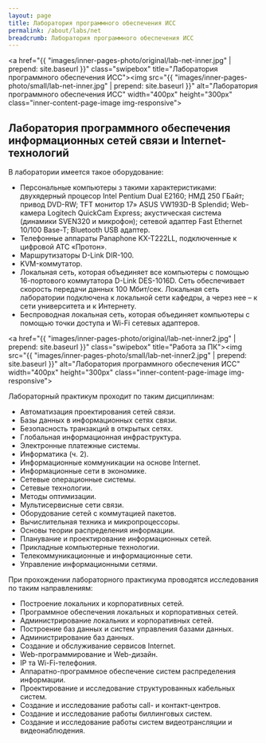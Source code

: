 ```yaml
---
layout: page
title: Лаборатория программного обеспечения ИСС
permalink: /about/labs/net
breadcrumb: Лаборатория программного обеспечения ИСС
---
```

<a href="{{ "images/inner-pages-photo/original/lab-net-inner.jpg" | prepend: site.baseurl }}" class="swipebox" title="Лаборатория программного обеспечения ИСС"><img src="{{ "images/inner-pages-photo/small/lab-net-inner.jpg" | prepend: site.baseurl }}" alt="Лаборатория программного обеспечения ИСС" width="400px" height="300px" class="inner-content-page-image img-responsive"></a>

## Лаборатория программного обеспечения информационных сетей связи и Internet-технологий

В лаборатории имеется такое оборудование:

- Персональные компьютеры з такими характеристиками: двухядерный процесор Intel Pentium Dual E2160; НМД 250 ГБайт; привод DVD-RW; TFT монитор 17» ASUS VW193D-B Splendid; Web-камера Logitech QuickCam Express; акустическая система (динамики SVEN320 и микрофон); сетевой адаптер Fast Ethernet 10/100 Base-T; Bluetooth USB адаптер.
- Телефонные аппараты Panaphone KX-T222LL, подключенные к цифровой АТС «Протон».
- Маршрутизаторы D-Link DIR-100.
- KVM-коммутатор.
- Локальная сеть, которая объединяет все компьютеры с помощью 16-портового коммутатора D-Link DES-1016D. Сеть обеспечивает скорость передачи данных 100 Мбит/сек. Локальная сеть лаборатории подключена к локальной сети кафедры, а через нее – к сети университета и к Интернету.
- Беспроводная локальная сеть, которая объединяет компьютеры с помощью точки доступа и Wi-Fi сетевых адаптеров.

<a href="{{ "images/inner-pages-photo/original/lab-net-inner2.jpg" | prepend: site.baseurl }}" class="swipebox" title="Работа за ПК"><img src="{{ "images/inner-pages-photo/small/lab-net-inner2.jpg" | prepend: site.baseurl }}" alt="Лаборатория программного обеспечения ИСС" width="400px" height="300px" class="inner-content-page-image img-responsive"></a>

Лабораторный практикум проходит по таким дисциплинам:

- Автоматизация проектирования сетей связи.
- Базы данных в информационных сетях связи.
- Безопасность транзакций в открытых сетях.
- Глобальная информационная инфраструктура.
- Электронные платежные системы.
- Информатика (ч. 2).
- Информационные коммуникации на основе Internet.
- Информационные сети в экономике.
- Сетевые операционные системы.
- Сетевые технологии.
- Методы оптимизации.
- Мультисервисные сети связи.
- Оборудование сетей с коммутацией пакетов.
- Вычислительная техника и микропроцессоры.
- Основы теории распределения информации.
- Планувание и проектирование информационных сетей.
- Прикладные компьютерные технологии.
- Телекоммуникационные и информационные сети.
- Управление информационными сетями.

При прохождении лабораторного практикума проводятся исследования по таким направлениям:

- Построение локальних и корпоративных сетей.
- Программное обеспечения локальных и корпоративных сетей.
- Администрирование локальних и корпоративных сетей.
- Построение баз данных и систем управления базами данных.
- Администрирование баз данных.
- Создание и обслуживание сервисов Internet.
- Web-программирование и Web-дизайн.
- IP та Wi-Fi-телефония.
- Аппаратно-программное обеспечение систем распределения информации.
- Проектирование и исследование структурованных кабельных систем.
- Создание и исследование работы call- и контакт-центров.
- Создание и исследование работы биллинговых систем.
- Создание и исследование работы систем видеотрансляции и видеонаблюдения.